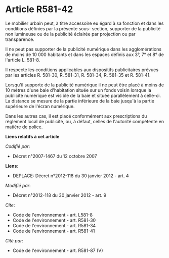 # Article R581-42

Le mobilier urbain peut, à titre accessoire eu égard à sa fonction et dans les conditions définies par la présente sous-
section, supporter de la publicité non lumineuse ou de la publicité éclairée par projection ou par transparence. 

Il ne peut pas supporter de la publicité numérique dans les agglomérations de moins de 10 000 habitants et dans les espaces
définis aux 3°, 7° et 8° de l'article L. 581-8. 

Il respecte les conditions applicables aux dispositifs publicitaires prévues par les articles R. 581-30, R. 581-31, R.
581-34, R. 581-35 et R. 581-41. 

Lorsqu'il supporte de la publicité numérique il ne peut être placé à moins de 10 mètres d'une baie d'habitation située sur un
fonds voisin lorsque la publicité numérique est visible de la baie et située parallèlement à celle-ci. La distance se mesure
de la partie inférieure de la baie jusqu'à la partie supérieure de l'écran numérique. 

Dans les autres cas, il est placé conformément aux prescriptions du règlement local de publicité, ou, à défaut, celles de
l'autorité compétente en matière de police.

**Liens relatifs à cet article**

_Codifié par_:

  - Décret n°2007-1467 du 12 octobre 2007

**Liens**:

  - DEPLACE: Décret n°2012-118 du 30 janvier 2012 - art. 4

_Modifié par_:

  - Décret n°2012-118 du 30 janvier 2012 - art. 9

_Cite_:

  - Code de l'environnement - art. L581-8
  - Code de l'environnement - art. R581-30
  - Code de l'environnement - art. R581-34
  - Code de l'environnement - art. R581-41

_Cité par_:

  - Code de l'environnement - art. R581-87 (V)
